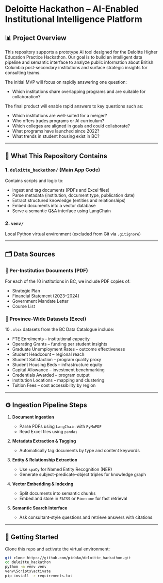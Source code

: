 # Deloitte Hackathon – AI-Enabled Institutional Intelligence Platform

## 📊 Project Overview

This repository supports a prototype AI tool designed for the Deloitte Higher Education Practice Hackathon. Our goal is to build an intelligent data pipeline and semantic interface to analyze public information about British Columbia post-secondary institutions and surface strategic insights for consulting teams.

The initial MVP will focus on rapidly answering one question:
- Which institutions share overlapping programs and are suitable for collaboration?

The final product will enable rapid answers to key questions such as:
- Which institutions are well-suited for a merger?
- Who offers trades programs or AI curriculum?
- Which colleges are aligned in goals and could collaborate?
- What programs have launched since 2022?
- What trends in student housing exist in BC?

---

## 🧩 What This Repository Contains

### 1. `deloitte_hackathon/` (Main App Code)
Contains scripts and logic to:
- Ingest and tag documents (PDFs and Excel files)
- Parse metadata (institution, document type, publication date)
- Extract structured knowledge (entities and relationships)
- Embed documents into a vector database
- Serve a semantic Q&A interface using LangChain

### 2. `venv/`
Local Python virtual environment (excluded from Git via `.gitignore`)

---

## 🗂️ Data Sources

### 🔹 Per-Institution Documents (PDF)
For each of the 10 institutions in BC, we include PDF copies of:
- Strategic Plan
- Financial Statement (2023–2024)
- Government Mandate Letter
- Course List

### 🔹 Province-Wide Datasets (Excel)
10 `.xlsx` datasets from the BC Data Catalogue include:
- FTE Enrolments – institutional capacity
- Operating Grants – funding per student insights
- Graduate Unemployment Rates – outcome effectiveness
- Student Headcount – regional reach
- Student Satisfaction – program quality proxy
- Student Housing Beds – infrastructure equity
- Capital Allowance – investment benchmarking
- Credentials Awarded – program output
- Institution Locations – mapping and clustering
- Tuition Fees – cost accessibility by region

---

## ⚙️ Ingestion Pipeline Steps

1. **Document Ingestion**  
   - Parse PDFs using `LangChain` with `PyMuPDF`
   - Read Excel files using `pandas`

2. **Metadata Extraction & Tagging**  
   - Automatically tag documents by type and content keywords

3. **Entity & Relationship Extraction**  
   - Use `spaCy` for Named Entity Recognition (NER)
   - Generate subject–predicate–object triples for knowledge graph

4. **Vector Embedding & Indexing**  
   - Split documents into semantic chunks
   - Embed and store in `FAISS` or `Pinecone` for fast retrieval

5. **Semantic Search Interface**  
   - Ask consultant-style questions and retrieve answers with citations

---

## 🚀 Getting Started

Clone this repo and activate the virtual environment:

```bash
git clone https://github.com/pidoko/deloitte_hackathon.git
cd deloitte_hackathon
python -m venv venv
venv\Scripts\activate
pip install -r requirements.txt

